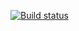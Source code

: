 [![Build status](https://ci.appveyor.com/api/projects/status/g43jrdqsljuchmyn?svg=true)](https://ci.appveyor.com/project/rabmail/2-3-patterns)
